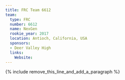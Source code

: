 ```yaml
---
title: FRC Team 6612
team:
  type: FRC
  number: 6612
  name: NexGen
  rookie_year: 2017
  location: Antioch, California, USA
  sponsors:
  - Deer Valley High
  links:
    Website:
---
```


{% include remove_this_line_and_add_a_paragraph %}